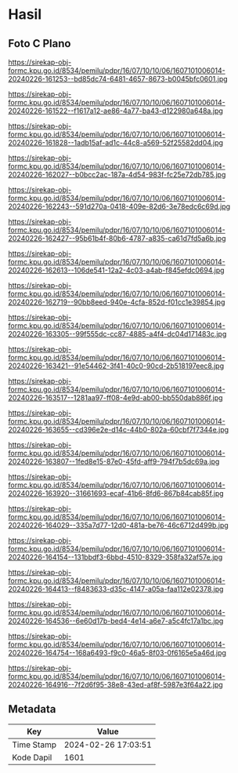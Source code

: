 # Hasil

## Foto C Plano

https://sirekap-obj-formc.kpu.go.id/8534/pemilu/pdpr/16/07/10/10/06/1607101006014-20240226-161253--bd85dc74-6481-4657-8673-b0045bfc0601.jpg

https://sirekap-obj-formc.kpu.go.id/8534/pemilu/pdpr/16/07/10/10/06/1607101006014-20240226-161522--f1617a12-ae86-4a77-ba43-d122980a648a.jpg

https://sirekap-obj-formc.kpu.go.id/8534/pemilu/pdpr/16/07/10/10/06/1607101006014-20240226-161828--1adb15af-ad1c-44c8-a569-52f25582dd04.jpg

https://sirekap-obj-formc.kpu.go.id/8534/pemilu/pdpr/16/07/10/10/06/1607101006014-20240226-162027--b0bcc2ac-187a-4d54-983f-fc25e72db785.jpg

https://sirekap-obj-formc.kpu.go.id/8534/pemilu/pdpr/16/07/10/10/06/1607101006014-20240226-162243--591d270a-0418-409e-82d6-3e78edc6c69d.jpg

https://sirekap-obj-formc.kpu.go.id/8534/pemilu/pdpr/16/07/10/10/06/1607101006014-20240226-162427--95b61b4f-80b6-4787-a835-ca61d7fd5a6b.jpg

https://sirekap-obj-formc.kpu.go.id/8534/pemilu/pdpr/16/07/10/10/06/1607101006014-20240226-162613--106de541-12a2-4c03-a4ab-f845efdc0694.jpg

https://sirekap-obj-formc.kpu.go.id/8534/pemilu/pdpr/16/07/10/10/06/1607101006014-20240226-162719--90bb8eed-940e-4cfa-852d-f01cc1e39854.jpg

https://sirekap-obj-formc.kpu.go.id/8534/pemilu/pdpr/16/07/10/10/06/1607101006014-20240226-163305--99f555dc-cc87-4885-a4f4-dc04d171483c.jpg

https://sirekap-obj-formc.kpu.go.id/8534/pemilu/pdpr/16/07/10/10/06/1607101006014-20240226-163421--91e54462-3f41-40c0-90cd-2b518197eec8.jpg

https://sirekap-obj-formc.kpu.go.id/8534/pemilu/pdpr/16/07/10/10/06/1607101006014-20240226-163517--1281aa97-ff08-4e9d-ab00-bb550dab886f.jpg

https://sirekap-obj-formc.kpu.go.id/8534/pemilu/pdpr/16/07/10/10/06/1607101006014-20240226-163655--cd396e2e-d14c-44b0-802a-60cbf7f7344e.jpg

https://sirekap-obj-formc.kpu.go.id/8534/pemilu/pdpr/16/07/10/10/06/1607101006014-20240226-163807--1fed8e15-87e0-45fd-aff9-794f7b5dc69a.jpg

https://sirekap-obj-formc.kpu.go.id/8534/pemilu/pdpr/16/07/10/10/06/1607101006014-20240226-163920--31661693-ecaf-41b6-8fd6-867b84cab85f.jpg

https://sirekap-obj-formc.kpu.go.id/8534/pemilu/pdpr/16/07/10/10/06/1607101006014-20240226-164029--335a7d77-12d0-481a-be76-46c6712d499b.jpg

https://sirekap-obj-formc.kpu.go.id/8534/pemilu/pdpr/16/07/10/10/06/1607101006014-20240226-164154--131bbdf3-6bbd-4510-8329-358fa32af57e.jpg

https://sirekap-obj-formc.kpu.go.id/8534/pemilu/pdpr/16/07/10/10/06/1607101006014-20240226-164413--f8483633-d35c-4147-a05a-faa112e02378.jpg

https://sirekap-obj-formc.kpu.go.id/8534/pemilu/pdpr/16/07/10/10/06/1607101006014-20240226-164536--6e60d17b-bed4-4e14-a6e7-a5c4fc17a1bc.jpg

https://sirekap-obj-formc.kpu.go.id/8534/pemilu/pdpr/16/07/10/10/06/1607101006014-20240226-164754--168a6493-f9c0-46a5-8f03-0f6165e5a46d.jpg

https://sirekap-obj-formc.kpu.go.id/8534/pemilu/pdpr/16/07/10/10/06/1607101006014-20240226-164916--7f2d6f95-38e8-43ed-af8f-5987e3f64a22.jpg


## Metadata

| Key        | Value               |
| ---------- | ------------------- |
| Time Stamp | 2024-02-26 17:03:51 |
| Kode Dapil | 1601                |



